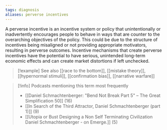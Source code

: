 ```yaml
---
tags: diagnosis
aliases: perverse incentives
---
```


A perverse incentive is an incentive system or policy that unintentionally or inadvertently encourages people to behave in ways that are counter to the overarching objectives of the policy. This could be due to the structure of incentives being misaligned or not providing appropriate motivators, resulting in perverse outcomes. Incentive mechanisms that create perverse incentives have the potential to have serious, unintended long-term economic effects and can create market distortions if left unchecked.

> [!example] See also
> [[race to the bottom]], [[mistake theory]], [[hypernormal stimuli]], [[confirmation bias]], [[narrative warfare]]

> [!info] Podcasts mentioning this term most frequently
> * [[Daniel Schmachtenberger: "Bend Not Break Part 5" – The Great Simplification 50]] (16)
> * [[In Search of the Third Attractor, Daniel Schmachtenberger (part 1)]] (9)
> * [[Utopia or Bust Designing a Non Self Terminating Civilization   Daniel Schmachtenberger - on Emerge.]] (5)